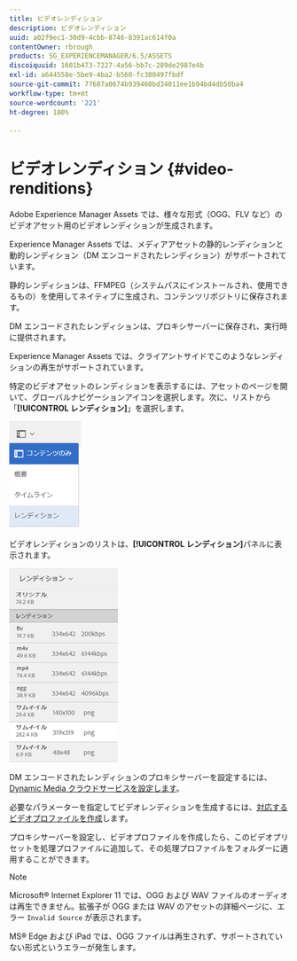 ```yaml
---
title: ビデオレンディション
description: ビデオレンディション
uuid: a02f9ec1-30d9-4cbb-8746-8391ac614f0a
contentOwner: rbrough
products: SG_EXPERIENCEMANAGER/6.5/ASSETS
discoiquuid: 1601b473-7227-4a56-bb7c-289de2987e4b
exl-id: a644558e-5be9-4ba2-b560-fc300497fbdf
source-git-commit: 77687a0674b939460bd34011ee1b94bd4db50ba4
workflow-type: tm+mt
source-wordcount: '221'
ht-degree: 100%

---
```


# ビデオレンディション {#video-renditions}

Adobe Experience Manager Assets では、様々な形式（OGG、FLV など）のビデオアセット用のビデオレンディションが生成されます。

Experience Manager Assets では、メディアアセットの静的レンディションと動的レンディション（DM エンコードされたレンディション）がサポートされています。

静的レンディションは、FFMPEG（システムパスにインストールされ、使用できるもの）を使用してネイティブに生成され、コンテンツリポジトリに保存されます。

DM エンコードされたレンディションは、プロキシサーバーに保存され、実行時に提供されます。

Experience Manager Assets では、クライアントサイドでこのようなレンディションの再生がサポートされています。

特定のビデオアセットのレンディションを表示するには、アセットのページを開いて、グローバルナビゲーションアイコンを選択します。次に、リストから「**[!UICONTROL レンディション]**」を選択します。

![chlimage_1-478](assets/chlimage_1-478.png)

ビデオレンディションのリストは、**[!UICONTROL レンディション]**&#x200B;パネルに表示されます。

![chlimage_1-479](assets/chlimage_1-479.png)

DM エンコードされたレンディションのプロキシサーバーを設定するには、[Dynamic Media クラウドサービスを設定します](config-dynamic.md)。

必要なパラメーターを指定してビデオレンディションを生成するには、[対応するビデオプロファイルを作成](video-profiles.md)します。

プロキシサーバーを設定し、ビデオプロファイルを作成したら、このビデオプリセットを処理プロファイルに追加して、その処理プロファイルをフォルダーに適用することができます。

>[!NOTE]
>
>Microsoft® Internet Explorer 11 では、OGG および WAV ファイルのオーディオは再生できません。拡張子が OGG または WAV のアセットの詳細ページに、エラー `Invalid Source` が表示されます。
>
>MS® Edge および iPad では、OGG ファイルは再生されず、サポートされていない形式というエラーが発生します。
